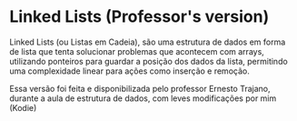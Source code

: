 # Linked Lists (Professor's version)

Linked Lists (ou Listas em Cadeia), são uma estrutura de
dados em forma de lista que tenta solucionar problemas
que acontecem com arrays, utilizando ponteiros para guardar
a posição dos dados da lista, permitindo uma complexidade
linear para ações como inserção e remoção.

Essa versão foi feita e disponibilizada pelo professor
Ernesto Trajano, durante a aula de estrutura de dados,
com leves modificações por mim (Kodie)